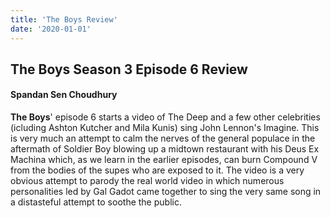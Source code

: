 ```yaml
---
title: 'The Boys Review'
date: '2020-01-01'
---
```

## The Boys Season 3 Episode 6 Review

####	Spandan Sen Choudhury

**The Boys**' episode 6 starts a video of The Deep and a few other celebrities (icluding Ashton Kutcher and Mila Kunis) sing John Lennon's Imagine. This is very much an attempt to calm the nerves of the general populace in the aftermath of Soldier Boy blowing up a midtown restaurant with his Deus Ex Machina which, as we learn in the earlier episodes, can burn Compound V from the bodies of the supes who are exposed to it. The video is a very obvious attempt to parody the real world video in which numerous personalities led by Gal Gadot came together to sing the very same song in a distasteful attempt to soothe the public. 
